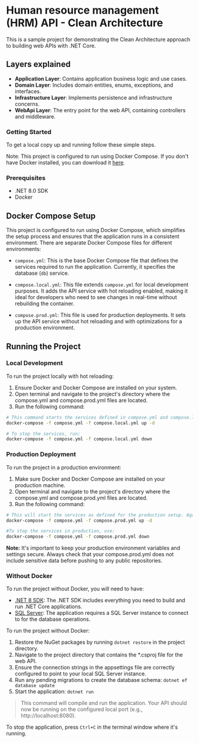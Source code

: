 # Human resource management (HRM) API - Clean Architecture

This is a sample project for demonstrating the Clean Architecture approach to building web APIs with .NET Core.

## Layers explained
* **Application Layer**: Contains application business logic and use cases.
* **Domain Layer**: Includes domain entities, enums, exceptions, and interfaces.
* **Infrastructure Layer**: Implements persistence and infrastructure concerns.
* **WebApi Layer**: The entry point for the web API, containing controllers and middleware.

### Getting Started
To get a local copy up and running follow these simple steps.

Note: This project is configured to run using Docker Compose. If you don't have Docker installed, you can download it [here](https://www.docker.com/products/docker-desktop).

### Prerequisites

- .NET 8.0 SDK
- Docker

## Docker Compose Setup

This project is configured to run using Docker Compose, which simplifies the setup process and ensures that the application runs in a consistent environment. There are separate Docker Compose files for different environments:

- `compose.yml`: This is the base Docker Compose file that defines the services required to run the application. Currently, it specifies the database (`db`) service.

- `compose.local.yml`: This file extends `compose.yml` for local development purposes. It adds the API service with hot reloading enabled, making it ideal for developers who need to see changes in real-time without rebuilding the container.

- `compose.prod.yml`: This file is used for production deployments. It sets up the API service without hot reloading and with optimizations for a production environment.

## Running the Project

### Local Development

To run the project locally with hot reloading:

1. Ensure Docker and Docker Compose are installed on your system.
2. Open terminal and navigate to the project's directory where the compose.yml and compose.prod.yml files are located.
3. Run the following command:

```sh
# This command starts the services defined in compose.yml and compose.local.yml. The -d flag runs the containers in the background.
docker-compose -f compose.yml -f compose.local.yml up -d

# To stop the services, run:
docker-compose -f compose.yml -f compose.local.yml down
```

### Production Deployment

To run the project in a production environment:

1. Make sure Docker and Docker Compose are installed on your production machine.
2. Open terminal and navigate to the project's directory where the compose.yml and compose.prod.yml files are located.
3. Run the following command:
```sh
# This will start the services as defined for the production setup. Again, the -d flag is used to run the containers in detached mode.
docker-compose -f compose.yml -f compose.prod.yml up -d

#To stop the services in production, use:
docker-compose -f compose.yml -f compose.prod.yml down
```

**Note:** It's important to keep your production environment variables and settings secure. Always check that your compose.prod.yml does not include sensitive data before pushing to any public repositories.

### Without Docker
To run the project without Docker, you will need to have:
- [.NET 8 SDK](https://dotnet.microsoft.com/download): The .NET SDK includes everything you need to build and run .NET Core applications.
- [SQL Server](https://www.microsoft.com/en-us/sql-server/sql-server-downloads): The application requires a SQL Server instance to connect to for the database operations.

To run the project without Docker:

1. Restore the NuGet packages by running `dotnet restore` in the project directory.
2. Navigate to the project directory that contains the *.csproj file for the web API.
3. Ensure the connection strings in the appsettings file are correctly configured to point to your local SQL Server instance.
4. Run any pending migrations to create the database schema: `dotnet ef database update`
5. Start the application: `dotnet run`

>This command will compile and run the application. Your API should now be running on the configured local port (e.g., http://localhost:8080).

To stop the application, press `Ctrl+C` in the terminal window where it's running.